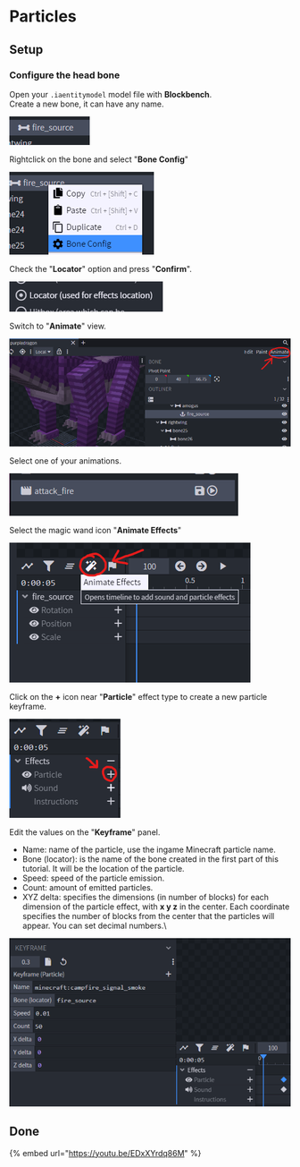 # Particles

## Setup

### Configure the head bone

Open your `.iaentitymodel` model file with **Blockbench**.\
Create a new bone, it can have any name.

![](<../../../../.gitbook/assets/image (78) (1).png>)

Rightclick on the bone and select "**Bone Config**"

![](<../../../../.gitbook/assets/image (68).png>)

Check the "**Locator**" option and press "**Confirm**".

![](<../../../../.gitbook/assets/image (67) (1) (1).png>)

Switch to "**Animate**" view.

![](<../../../../.gitbook/assets/image (85).png>)

Select one of your animations.

![](<../../../../.gitbook/assets/image (92).png>)

Select the magic wand icon "**Animate Effects**"

![](<../../../../.gitbook/assets/image (44) (1).png>)

Click on the **+** icon near "**Particle**" effect type to create a new particle keyframe.

![](<../../../../.gitbook/assets/image (64).png>)

Edit the values on the "**Keyframe**" panel.

* Name: name of the particle, use the ingame Minecraft particle name.
* Bone (locator): is the name of the bone created in the first part of this tutorial. It will be the location of the particle.
* Speed: speed of the particle emission.
* Count: amount of emitted particles.
* XYZ delta: specifies the dimensions (in number of blocks) for each dimension of the particle effect, with **x y z** in the center. Each coordinate specifies the number of blocks from the center that the particles will appear. You can set decimal numbers.\


![](<../../../../.gitbook/assets/image (69) (1).png>)

## Done

{% embed url="https://youtu.be/EDxXYrdq86M" %}
